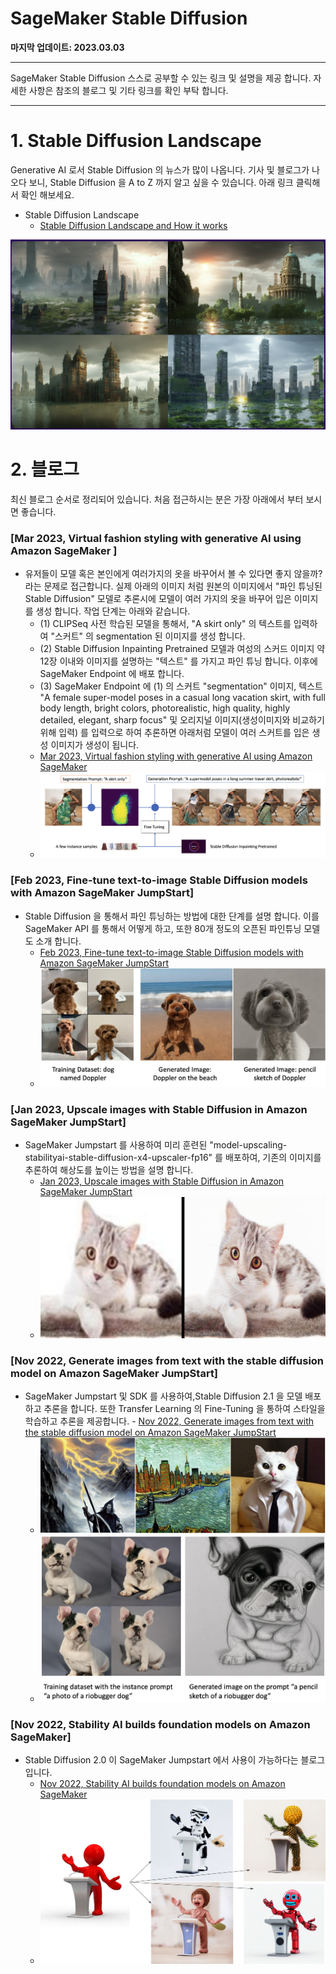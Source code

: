 # SageMaker Stable Diffusion

**마지막 업데이트: 2023.03.03**


---
SageMaker Stable Diffusion 스스로 공부할 수 있는 링크 및 설명을 제공 합니다. 자세한 사항은 참조의 블로그 및 기타 링크를 확인 부탁 합니다.

---

# 1. Stable Diffusion Landscape
Generative AI 로서 Stable Diffusion 의 뉴스가 많이 나옵니다. 기사 및 블로그가 나오다 보니, Stable Diffusion 을 A to Z 까지 알고 싶을 수 있습니다. 아래 링크 클릭해서 확인 해보세요.
- Stable Diffusion Landscape
    - [Stable Diffusion Landscape and How it works](Stable-Diffusion.md)

![sd_epic_01.png](img/sd_epic_01.png)



# 2. 블로그
최신 블로그 순서로 정리되어 있습니다. 처음 접근하시는 분은 가장 아래에서 부터 보시면 좋습니다.

### [Mar 2023, Virtual fashion styling with generative AI using Amazon SageMaker ]
- 유저들이 모델 혹은 본인에게 여러가지의 옷을 바꾸어서 볼 수 있다면 좋지 않을까? 라는 문제로 접근합니다. 실제 아래의 이미지 처럼 원본의 이미지에서 "파인 튜닝된 Stable Diffusion" 모델로 추론시에 모델이 여러 가지의 옷을 바꾸어 입은 이미지를 생성 합니다. 작업 단계는 아래와 같습니다.
    - (1) CLIPSeq 사전 학습된 모델을 통해서, "A skirt only" 의 텍스트를 입력하여 "스커트" 의 segmentation 된 이미지를 생성 합니다. 
    - (2) Stable Diffusion Inpainting Pretrained 모델과 여성의 스커드 이미지 약 12장 이내와 이미지를 설명하는 "텍스트" 를 가지고 파인 튜닝 합니다. 이후에 SageMaker Endpoint 에 배포 합니다.
    - (3) SageMaker Endpoint 에 (1) 의 스커트 "segmentation" 이미지, 텍스트 "A female super-model poses in a casual long vacation skirt, with full body length, bright colors, photorealistic, high quality, highly detailed, elegant, sharp focus" 및 오리지널 이미지(생성이미지와 비교하기 위해 입력)  를 입력으로 하여 추론하면 아래처럼 모델이 여러 스커트를 입은 생성 이미지가 생성이 됩니다.
    - [Mar 2023, Virtual fashion styling with generative AI using Amazon SageMaker ](https://aws.amazon.com/blogs/machine-learning/virtual-fashion-styling-with-generative-ai-using-amazon-sagemaker/) 
    - ![solution_arch_blog.png](img/solution_arch_blog.png)


### [Feb 2023, Fine-tune text-to-image Stable Diffusion models with Amazon SageMaker JumpStart]
- Stable Diffusion 을 통해서 파인 튜닝하는 방법에 대한 단계를 설명 합니다. 이를 SageMaker API 를 통해서 어떻게 하고, 또한 80개 정도의  오픈된 파인튜닝 모델도 소개 합니다.
    - [Feb 2023, Fine-tune text-to-image Stable Diffusion models with Amazon SageMaker JumpStart](https://aws.amazon.com/blogs/machine-learning/upscale-images-with-stable-diffusion-in-amazon-sagemaker-jumpstart/)    
    - ![ML-13389-image003.jpg](img/ML-13389-image003.jpg)


### [Jan 2023, Upscale images with Stable Diffusion in Amazon SageMaker JumpStart]
- SageMaker Jumpstart 를 사용하여 미리 훈련된 "model-upscaling-stabilityai-stable-diffusion-x4-upscaler-fp16" 를 배포하여, 기존의 이미지를 추론하여 해상도를 높이는 방법을 설명 합니다.
    - [Jan 2023, Upscale images with Stable Diffusion in Amazon SageMaker JumpStart](https://aws.amazon.com/blogs/machine-learning/fine-tune-text-to-image-stable-diffusion-models-with-amazon-sagemaker-jumpstart/)    
    - ![ml-12752-image001.jpg](img/ml-12752-image001.jpg)

### [Nov 2022, Generate images from text with the stable diffusion model on Amazon SageMaker JumpStart]
- SageMaker Jumpstart 및 SDK 를 사용하여,Stable Diffusion 2.1 을 모델 배포하고 추론을 합니다. 또한 Transfer Learning 의 Fine-Tuning 을 통하여 스타일을 학습하고 추론을 제공합니다.     - [Nov 2022, Generate images from text with the stable diffusion model on Amazon SageMaker JumpStart](https://aws.amazon.com/blogs/machine-learning/generate-images-from-text-with-the-stable-diffusion-model-on-amazon-sagemaker-jumpstart/)
    - ![stable-diffusion-1.jpg](img/stable-diffusion-1.jpg)
    - ![REVBLOG-180.png](img/REVBLOG-180.png)

### [Nov 2022, Stability AI builds foundation models on Amazon SageMaker]
- Stable Diffusion 2.0 이 SageMaker Jumpstart 에서 사용이 가능하다는 블로그 입니다. 
    - [Nov 2022, Stability AI builds foundation models on Amazon SageMaker](https://aws.amazon.com/blogs/machine-learning/stability-ai-builds-foundation-models-on-amazon-sagemaker/)
    - ![ML-12633-image003.png](img/ML-12633-image003.png)